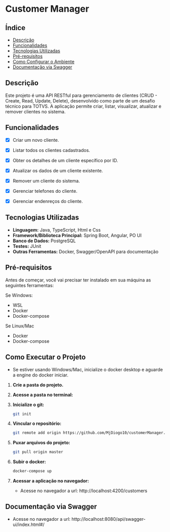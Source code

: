       
# Customer Manager

## Índice

- [Descrição](#descrição)
- [Funcionalidades](#funcionalidades)
- [Tecnologias Utilizadas](#tecnologias-utilizadas)
- [Pré-requisitos](#pré-requisitos)
- [Como Configurar o Ambiente](#como-executar-o-projeto)
- [Documentação via Swagger](#documentação-via-swagger)

## Descrição

Este projeto é uma API RESTful para gerenciamento de clientes (CRUD - Create, Read, Update, Delete), desenvolvido como parte de um desafio técnico para TOTVS. A aplicação permite criar, listar, visualizar, atualizar e remover clientes no sistema.

## Funcionalidades

-   [X] Criar um novo cliente.
-   [X] Listar todos os clientes cadastrados.
-   [X] Obter os detalhes de um cliente específico por ID.
-   [X] Atualizar os dados de um cliente existente.
-   [X] Remover um cliente do sistema.
-   [X] Gerenciar telefones do cliente.
-   [X] Gerenciar endenreços do cliente.


## Tecnologias Utilizadas

-   **Linguagem:** Java, TypeScript, Html e Css
-   **Framework/Biblioteca Principal:** Spring Boot, Angular, PO UI
-   **Banco de Dados:** PostgreSQL
-   **Testes:** JUnit
-   **Outras Ferramentas:** Docker, Swagger/OpenAPI para documentação

## Pré-requisitos

Antes de começar, você vai precisar ter instalado em sua máquina as seguintes ferramentas:

Se Windows:
- WSL
- Docker
- Docker-compose

Se Linux/Mac
- Docker
- Docker-compose

## Como Executar o Projeto

- Se estiver usando Windows/Mac, inicialize o docker desktop e aguarde a engine do docker iniciar.

1.  **Crie a pasta do projeto.**


2.  **Acesse a pasta no terminal:**


3.  **Inicialize o git:**
    ```bash
    git init
    ```

3.  **Vincular o repositório:**
    ```bash
    git remote add origin https://github.com/MjDiogo10/customerManager.git
    ```

4.  **Puxar arquivos do projeto:**
    ```bash
    git pull origin master
    ```

5.  **Subir o docker:**
    ```bash
    docker-compose up
    ```

6. **Acessar a aplicação no navegador:**
    - Acesse no navegador a url: http://localhost:4200/customers


## Documentação via Swagger

- Acesse no navegador a url: http://localhost:8080/api/swagger-ui/index.html#/